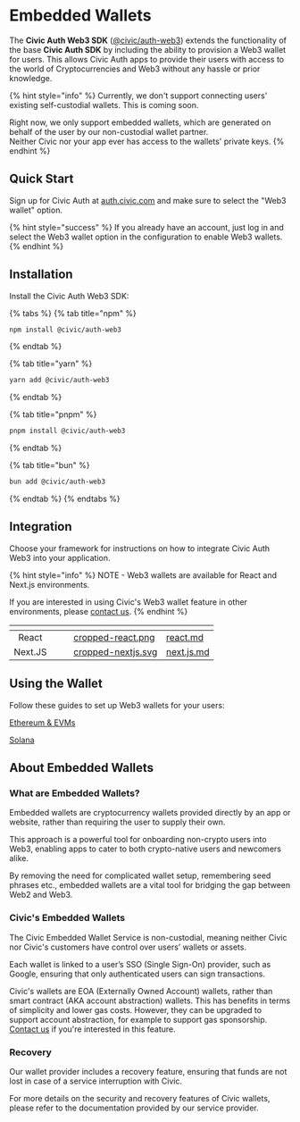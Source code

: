# Embedded Wallets

The **Civic Auth Web3 SDK** ([@civic/auth-web3](https://www.npmjs.com/package/@civic/auth-web3)) extends the functionality of the base **Civic Auth SDK** by including the ability to provision a Web3 wallet for users. This allows Civic Auth apps to provide their users with access to the world of Cryptocurrencies and Web3 without any hassle or prior knowledge.

{% hint style="info" %}
Currently, we don't support connecting users' existing self-custodial wallets. This is coming soon.

Right now, we only support embedded wallets, which are generated on behalf of the user by our non-custodial wallet partner.\
Neither Civic nor your app ever has access to the wallets' private keys.
{% endhint %}

## Quick Start

Sign up for Civic Auth at [auth.civic.com](https://auth.civic.com) and make sure to select the "Web3 wallet" option.

{% hint style="success" %}
If you already have an account, just log in and select the Web3 wallet option in the configuration to enable Web3 wallets.
{% endhint %}

## Installation

Install the Civic Auth Web3 SDK:

{% tabs %}
{% tab title="npm" %}
```bash
npm install @civic/auth-web3
```
{% endtab %}

{% tab title="yarn" %}
```bash
yarn add @civic/auth-web3
```
{% endtab %}

{% tab title="pnpm" %}
```bash
pnpm install @civic/auth-web3
```
{% endtab %}

{% tab title="bun" %}
```bash
bun add @civic/auth-web3
```
{% endtab %}
{% endtabs %}

## Integration

Choose your framework for instructions on how to integrate Civic Auth Web3 into your application.

{% hint style="info" %}
NOTE - Web3 wallets are available for React and Next.js environments.

If you are interested in using Civic's Web3 wallet feature in other environments, please [contact us](https://discord.com/invite/MWmhXauJw8/?referrer=home-discord).
{% endhint %}

<table data-view="cards"><thead><tr><th align="center"></th><th data-hidden></th><th data-hidden></th><th data-hidden data-card-cover data-type="files"></th><th data-hidden data-card-target data-type="content-ref"></th></tr></thead><tbody><tr><td align="center">React</td><td></td><td></td><td><a href="../.gitbook/assets/cropped-react.png">cropped-react.png</a></td><td><a href="../integration/react.md">react.md</a></td></tr><tr><td align="center">Next.JS</td><td></td><td></td><td><a href="../.gitbook/assets/cropped-nextjs.svg">cropped-nextjs.svg</a></td><td><a href="../integration/next.js.md">next.js.md</a></td></tr></tbody></table>

## Using the Wallet

Follow these guides to set up Web3 wallets for your users:

[Ethereum & EVMs](ethereum-evm.md)&#x20;

[Solana](solana.md)

## About Embedded Wallets

### **What are Embedded Wallets?**

Embedded wallets are cryptocurrency wallets provided directly by an app or website, rather than requiring the user to supply their own.

This approach is a powerful tool for onboarding non-crypto users into Web3, enabling apps to cater to both crypto-native users and newcomers alike.

By removing the need for complicated wallet setup, remembering seed phrases etc., embedded wallets are a vital tool for bridging the gap between Web2 and Web3.

### **Civic's Embedded Wallets**

The Civic Embedded Wallet Service is non-custodial, meaning neither Civic nor Civic's customers have control over users’ wallets or assets.

Each wallet is linked to a user’s SSO (Single Sign-On) provider, such as Google, ensuring that only authenticated users can sign transactions.

Civic's wallets are EOA (Externally Owned Account) wallets, rather than smart contract (AKA account abstraction) wallets. This has benefits in terms of simplicity and lower gas costs. However, they can be upgraded to support account abstraction, for example to support gas sponsorship. [Contact us](https://discord.com/invite/MWmhXauJw8/?referrer=home-discord) if you're interested in this feature.

### **Recovery**

Our wallet provider includes a recovery feature, ensuring that funds are not lost in case of a service interruption with Civic.

For more details on the security and recovery features of Civic wallets, please refer to the documentation provided by our service provider.
